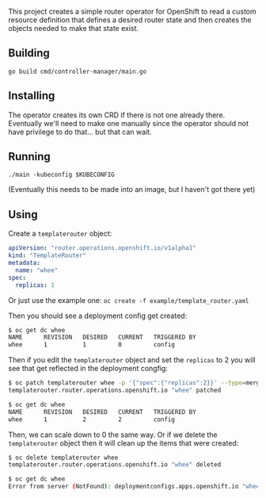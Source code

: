 This project creates a simple router operator for OpenShift to read a
custom resource definition that defines a desired router state and
then creates the objects needed to make that state exist.

Building
--------

`go build cmd/controller-manager/main.go`


Installing
----------

The operator creates its own CRD if there is not one already there.
Eventually we'll need to make one manually since the operator should
not have privilege to do that... but that can wait.


Running
-------

`./main -kubeconfig $KUBECONFIG`

(Eventually this needs to be made into an image, but I haven't got there yet)


Using
-----

Create a `templaterouter` object:

```yaml
apiVersion: "router.operations.openshift.io/v1alpha1"
kind: "TemplateRouter"
metadata:
  name: "whee"
spec:
  replicas: 1
```

Or just use the example one: `oc create -f example/template_router.yaml`

Then you should see a deployment config get created:

```bash
$ oc get dc whee
NAME      REVISION   DESIRED   CURRENT   TRIGGERED BY
whee      1          1         0         config
```

Then if you edit the `templaterouter` object and set the `replicas` to 2 you will see that get reflected in the deployment congfig:

```bash
$ oc patch templaterouter whee -p '{"spec":{"replicas":2}}' --type=merge
templaterouter.router.operations.openshift.io "whee" patched

$ oc get dc whee
NAME      REVISION   DESIRED   CURRENT   TRIGGERED BY
whee      1          2         2         config
```

Then, we can scale down to 0 the same way.  Or if we delete the
`templaterouter` object then it will clean up the items that were
created:

```bash
$ oc delete templaterouter whee
templaterouter.router.operations.openshift.io "whee" deleted

$ oc get dc whee
Error from server (NotFound): deploymentconfigs.apps.openshift.io "whee" not found
```
